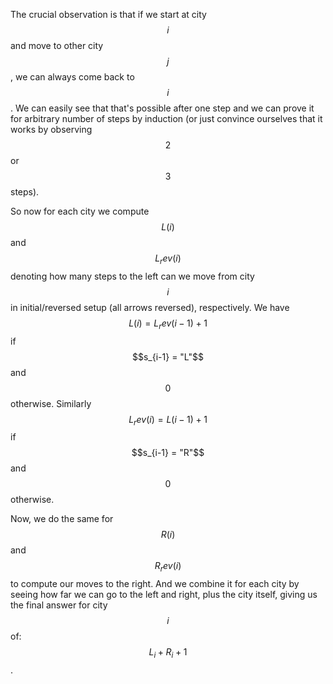 The crucial observation is that if we start at city $$i$$ and move to other city $$j$$, we can always come back to $$i$$.  We can easily see that that's possible after one step and we can prove it for arbitrary number of steps by induction (or just convince ourselves that it works by observing $$2$$ or $$3$$ steps).

So now for each city we compute $$L(i)$$ and $$L_rev(i)$$ denoting how many steps to the left can we move from city $$i$$ in initial/reversed setup (all arrows reversed), respectively.  We have $$L(i) = L_rev(i-1)+1$$ if $$s_{i-1} = "L"$$ and $$0$$ otherwise.  Similarly $$L_rev(i) = L(i-1) + 1$$ if $$s_{i-1} = "R"$$ and $$0$$ otherwise.

Now, we do the same for $$R(i)$$ and $$R_rev(i)$$ to compute our moves to the right.  And we combine it for each city by seeing how far we can go to the left and right, plus the city itself, giving us the final answer for city $$i$$ of: $$L_i + R_i + 1$$.
